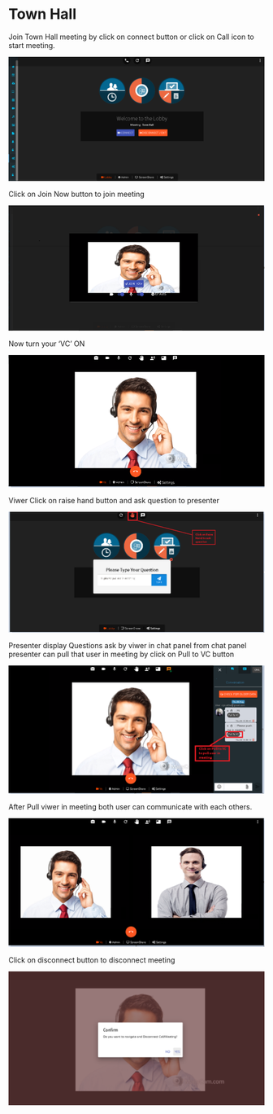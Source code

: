 # Town Hall

Join Town Hall meeting by click on connect button or click on Call icon to start meeting.

![](../../.gitbook/assets/image%20%28206%29.png)

Click on Join Now button to join meeting

![](../../.gitbook/assets/image%20%28200%29.png)

Now turn your ‘VC’ ON

![](../../.gitbook/assets/image%20%28124%29.png)

Viwer Click on raise hand button and ask question to presenter

![](../../.gitbook/assets/image%20%2816%29.png)

Presenter display Questions ask by viwer in chat panel from chat panel presenter can pull that user in meeting by click on Pull to VC button

![](../../.gitbook/assets/image%20%28203%29.png)

After Pull viwer in meeting both user can communicate with each others.

![](../../.gitbook/assets/image%20%28169%29.png)

Click on disconnect button to disconnect meeting

![](../../.gitbook/assets/image%20%28178%29.png)

